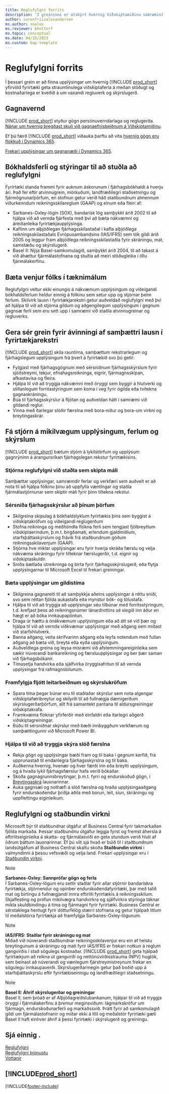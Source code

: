 ```yaml
---
title: Reglufylgni forrits
description: 'Í greininni er útskýrt hvernig Viðskiptamiðinu samræmist alþjóðlegum reikningsskilastöðlum, staðbundnum aðgerðum og lögum um persónuvernd og reglugerðum.'
author: sorenfriisalexandersen
ms.author: soalex
ms.reviewer: bholtorf
ms.topic: conceptual
ms.date: 04/25/2023
ms.custom: bap-template
---
```


# <a name="application-compliance"></a><a name="application-compliance"></a><a name="application-compliance"></a>Reglufylgni forrits

Í þessari grein er að finna upplýsingar um hvernig  [!INCLUDE [prod_short](../includes/prod_short.md)]  yfirvöld fyrirtæki geta straumlínulega viðskiptaferla á meðan stöðugt og kostnaðarlega er kveðið á um vaxandi regluverk og skýrslugerð.

## <a name="data-privacy"></a><a name="data-privacy"></a><a name="data-privacy"></a>Gagnavernd

[!INCLUDE [prod_short](../includes/prod_short.md)] styður gögn persónuverndarlaga og reglugerða. [Nánar um hvernig bregðast skuli við gagnaefnisbeiðnum á Viðskiptamiðinu](../admin-responding-to-requests-about-personal-data.md).

Ef þú færð  [!INCLUDE [prod_short](../includes/prod_short.md)]  viðauka þarftu að vita  [hvernig gögn eru flokkuð í Dynamics 365](/dynamics365/business-central/dev-itpro/developer/devenv-classifying-data).

[Frekari upplýsingar um gagnanæði í Dynamics 365](https://privacy.microsoft.com/en-us/privacystatement).

## <a name="accounting-processes-and-controls-to-aid-compliance"></a><a name="accounting-processes-and-controls-to-aid-compliance"></a><a name="accounting-processes-and-controls-to-aid-compliance"></a>Bókhaldsferli og stýringar til að stuðla að reglufylgni

Fyrirtæki standa frammi fyrir auknum áskorunum í fjárhagsbókhaldi á hverju ári. Það fer eftir atvinnugrein, mörkuðum, landfræðilegri staðsetningu og fjármögnunarþörfum, en stofnun getur verið háð staðbundnum almennum viðurkenndum reikningsskilareglum (GAAP) og einum eða fleiri af:

- Sarbanes-Oxley-lögin (SOX), bandarísk lög samþykkt árið 2002 til að hjálpa við að vernda fjárfesta með því að bæta nákvæmni og áreiðanleika fyrirtækjaupplýsinga.
- Kaflinn um alþjóðlegan fjárhagsskilastaðal í kafla alþjóðlega reikningsskilastaðals Evrópusambandsins (IAS/IFRS) sem tók gildi árið 2005 og leggur fram alþjóðlega reikningsskilastaðla fyrir skráningu, mat, samstæðu og skýrslugerð.
- Basel II: Nýja Basel-samkomulagið, samþykkt árið 2004, til að takast á við áhættur fjármálastofnana og stuðla að meiri stöðugleika í öllu fjármálakerfinu.

## <a name="enhance-people-practices-with-technology"></a><a name="enhance-people-practices-with-technology"></a><a name="enhance-people-practices-with-technology"></a>Bæta venjur fólks í tæknimálum

Reglufylgni veltur ekki einungis á nákvæmum upplýsingum og viðeigandi bókhaldsferlum heldur einnig á fólkinu sem setur upp og stjórnar þeim ferlum. Skilvirk lausn í fyrirtækjarekstri getur auðveldað reglufylgni með því að hjálpa til við að stjórna gildum og aðgengilegum upplýsingum í gegnum gagnsæ ferli sem eru sett upp í samræmi við staðla atvinnugreinar og regluverks.

## <a name="realize-the-benefits-of-an-integrated-business-management-solution"></a><a name="realize-the-benefits-of-an-integrated-business-management-solution"></a><a name="realize-the-benefits-of-an-integrated-business-management-solution"></a>Gera sér grein fyrir ávinningi af samþættri lausn í fyrirtækjarekstri

[!INCLUDE [prod_short](../includes/prod_short.md)] skila rauntíma, samþættum rekstrarlegum og fjárhagslegum upplýsingum frá þvert á fyrirtækið svo þú getir:

- Fylgjast með fjárhagsgögnum með sérsniðnum fjárhagsskýrslum fyrir sjóðstreymi, tekjur, efnahagsreikninga, eignir, fjármagnsskipan, afkastavísa og fleira.
- Hjálpa til við að tryggja nákvæmni með öryggi sem byggir á hlutverki og stillanlegum forritastýringum sem koma í veg fyrir ógilda eða tvítekna gagnaskráningu.
- Búa til fjárhagsskýrslur á fljótan og auðveldan hátt í samræmi við gildandi reglur.
- Vinna með ítarlegar slóðir færslna með bora-niður og bora-um virkni og breytingaskrár.

## <a name="gain-control-of-critical-information-processes-and-reports"></a><a name="gain-control-of-critical-information-processes-and-reports"></a><a name="gain-control-of-critical-information-processes-and-reports"></a>Fá stjórn á mikilvægum upplýsingum, ferlum og skýrslum

[!INCLUDE [prod_short](../includes/prod_short.md)] bætum stjórn á lykilstörfum og upplýsum gagnrýninn á árangursríkan fjárhagslegan rekstur fyrirtækisins.

### <a name="manage-compliance-to-the-standards-that-matter"></a><a name="manage-compliance-to-the-standards-that-matter"></a><a name="manage-compliance-to-the-standards-that-matter"></a>Stjórna reglufylgni við staðla sem skipta máli

Samþættar upplýsingar, samræmdir ferlar og verkfæri sem auðvelt er að nota til að hjálpa fólkinu þínu að uppfylla væntingar og staðla fjármálastjórnunar sem skiptir máli fyrir þinn tiltekna rekstur.

### <a name="tailor-financial-reports-to-your-needs"></a><a name="tailor-financial-reports-to-your-needs"></a><a name="tailor-financial-reports-to-your-needs"></a>Sérsníða fjárhagsskýrslur að þínum þörfum

- Skilgreina skipulag á bókhaldslyklum fyrirtækis þíns sem byggist á viðskiptakröfum og viðeigandi reglugerðum
- Stofna reikninga og meðhöndla flókna ferli sem tengjast fjölbreyttum viðskiptaerindum, þ.m.t. birgðamati, erlendum gjaldmiðlum, starfsþáttaskýrslum og frávik frá staðbundnum góðum reikningsskilavenjum (GAAP).
- Stjórna hve miklar upplýsingar eru fyrir hverja skráða færslu og velja nákvæma skráningu fyrir tilteknar færslugerðir, t.d. eignir og viðskiptaskuldir.
- Sníða áætlaða útreikninga og birta fyrir fjárhagsskýrslugerð, eða flytja upplýsingarnar til Microsoft Excel til frekari greiningar.

### <a name="improve-information-validity"></a><a name="improve-information-validity"></a><a name="improve-information-validity"></a>Bæta upplýsingar um gildistíma

- Skilgreina gagnareiti til að samþykkja aðeins upplýsingar á réttu sniði, svo sem réttan fjölda aukastafa eða mynstur bók- og tölustafa.
- Hjálpa til við að tryggja að upplýsingar séu tilbúnar með forritsstýringum, t.d. krefjast þess að reikningsnúmer lánardrottins sé slegið inn áður en hægt er að bóka innkaupapöntun.
- Draga úr hættu á ónákvæmum upplýsingum eða að átt sé við þær og hjálpa til við að vernda viðkvæmar upplýsingar með aðgang sem miðast við starfshlutverk.
- Banna aðgang, veita skrifvarinn aðgang eða leyfa notendum með fullan aðgang að bæta við, breyta eða eyða upplýsingum.
- Auðveldlega greina og leysa misræmi við afstemmingareiginleika sem sækir núverandi bankareikning og færsluupplýsingar og ber þær saman við fjárhagsbókanir.
- Tímasetja handvirka eða sjálfvirka öryggisafritun til að vernda upplýsingar frá rafmagnsbilunum.

### <a name="comply-quickly-with-discovery-requests-and-reporting-demands"></a><a name="comply-quickly-with-discovery-requests-and-reporting-demands"></a><a name="comply-quickly-with-discovery-requests-and-reporting-demands"></a>Framfylgja fljótt leitarbeiðnum og skýrslukröfum

- Spara tíma þegar búnar eru til staðlaðar skýrslur sem nota algengar viðskiptafæribreytur og skilyrði til að fullnægja dæmigerðum skýrslugerðarþörfum, allt frá samantekt pantana til aldursgreiningar viðskiptakrafa.
- Framkvæma flóknar yfirferðir með einfaldri eða ítarlegri aðgerð viðskiptagreiningar.
- Búðu til sérsniðnar skýrslur með bæði innbyggðum verkfærum og samþættingunni við Microsoft Power BI.

### <a name="help-ensure-clear-audit-trails"></a><a name="help-ensure-clear-audit-trails"></a><a name="help-ensure-clear-audit-trails"></a>Hjálpa til við að tryggja skýra slóð færslna

- Rekja gögn og upplýsingar bæði fram og til baka í gegnum kerfið, frá upprunastað til endanlegra fjárhagsskýrslna og til baka.
- Auðkenna hvernig, hvenær og hver færði inn eða breytti upplýsingum, og á hvaða lykil fjárhagsfærslur hafa verið bókaðar.
- Skoða gagnagrunnsbreytingar, þ.m.t. fyrri og endurskoðuð gögn, í [Breytingaskrá](../across-log-changes.md) lausnarinnar.
- Auka gagnsæi og nothæfi á slóð færslna og hraða upplýsingaaðgang fyrir endurskoðendur þriðja aðila með borun, leit, síun, skráningu og uppflettingu eiginleikum.

## <a name="compliance-and-local-functionality"></a><a name="compliance-and-local-functionality"></a><a name="compliance-and-local-functionality"></a>Reglufylgni og staðbundin virkni

Microsoft býr til staðbundnar útgáfur af Business Central fyrir takmarkaðan fjölda markaða. Þessar staðbundnu útgáfur leggja fyrst og fremst áhersla á eftirlitseiginleika á skatta- og fjármálasviði en geta stundum verið hluti af öðrum þáttum lausnarinnar. Ef þú vilt sjá hvað er búið til í staðbundnum landsútgáfum af Business Central skaltu skoða **Staðbundin virkni** í valmyndinni á þessu vefsvæði og velja land. Frekari upplýsingar eru í [Staðbundin virkni](../about-localization.md).  

> [!NOTE]  
> **Sarbanes-Oxley: Sannprófar gögn og ferla**  
> Í Sarbanes-Oxley-lögum eru settir staðlar fyrir allar stjórnir bandarískra fyrirtækja, stjórnendur og opinber endurskoðendafyrirtæki, þar með talið mat og birtingu á fullnægjandi innra eftirliti fyrirtækis á reikningsskilum. Skjalfesting og prófun mikilvægra handvirkra og sjálfvirkra stýringa táknar mikla skuldbindingu á tíma og fjármagni fyrir fyrirtæki. Business Central er sérstaklega hentugt fyrir dótturfélög stærri stofnana og getur hjálpað litlum til meðalstórra fyrirtækja að framfylgja Sarbanes-Oxley-lögunum.

> [!NOTE]  
> **IAS/IFRS: Staðlar fyrir skráningu og mat**  
> Miðað við núverandi staðbundnar reikningsskilavenjur eru ein af helstu breytingunum á skráningu og mati fyrir IAS/IFRS er frekari notkun á reglum gangvirðis í stað sögulegs kostnaðar. [!INCLUDE [prod_short](../includes/prod_short.md)] geta hjálpað fyrirtækjum að reikna út gangvirði og nettónúvirðisstrauma (NPV) hugtök, sem beinast að núverandi og vænlegum fjárstreymistreynum frekar en sögulegu innkaupaverði. Skýrslugerðarmegin getur það boðið upp á starfsþáttaskýrslu eftir fyrirtækiseiningu og landfræðilegri staðsetningu.

> [!NOTE]  
> **Basel II: Áhrif skýrslugerðar og greiningar**  
> Basel II, sem þróað er af Alþjóðagreiðslubankanum, hjálpar til við að tryggja öryggi í fjármálakerfinu á þremur meginsviðum: lágmarkskröfur um fjármagn, endurskoðunarferli og markaðssvið. Þrátt fyrir að samkomulagið gildi um fjármálastofnanir og miðar ekki á lítil og meðalstór fyrirtæki gæti Basel II haft einhver áhrif á þessi fyrirtæki í skýrslugerð og greiningu.

## <a name="see-also"></a><a name="see-also"></a><a name="see-also"></a>Sjá einnig .

[Reglufylgni](compliance-overview.md)  
[Reglufylgni þjónustu](compliance-service-compliance.md)  
[Vottanir](compliance-certifications.md)  

## [!INCLUDE[prod_short](../includes/free_trial_md.md)]

[!INCLUDE[footer-include](../includes/footer-banner.md)]

